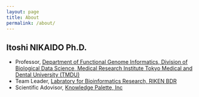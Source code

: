 ```yaml
---
layout: page
title: About
permalink: /about/
---
```


## Itoshi NIKAIDO Ph.D.
- Professor, [Department of Functional Genome Informatics, Division of Biological Data Science, Medical Research Institute
Tokyo Medical and Dental University (TMDU)](https://www.nikaidolab.org/)
- Team Leader, [Labratory for Bioinformatics Research, RIKEN BDR](https://bit.riken.jp/)
- Scientific Adovisor, [Knowledge Palette, Inc](https://www.knowledge-palette.com/en/)